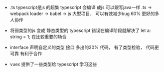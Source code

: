 - .ts
  typescript是js 的超集
  typescript 会编译  成js
  可以跟写java一样
  .ts -> webpack loader -> babel -> js
  大型项目， 可以有效减少bug 60%  更好的多人协作

- 将弱类型的js 变成 静态类型的 typescript
  错误在编译阶段就解决了
  let a: string = 1;
  在比较重要的场合

- interface 声明自定义的类型 接口
  多出的20% 代码， 有了类型检验， 代码更可靠
  有利于合作

- vuex 提供了一些类型给 typescript 学习这些